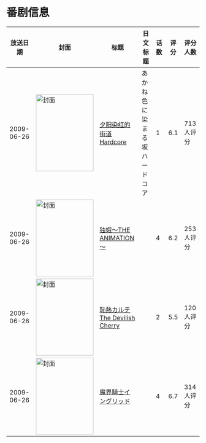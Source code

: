 # 番剧信息

|放送日期|封面|标题|日文标题|话数|评分|评分人数|
|---|---|---|---|---|---|---|
|2009-06-26|<img src="https://lain.bgm.tv/pic/cover/c/52/d2/1932_3xizJ.jpg" alt="封面" style="width:150px;height:200px;object-fit:cover;">|[夕阳染红的街道 Hardcore](https://bangumi.tv/subject/1932)|あかね色に染まる坂 ハードコア|1|6.1|713人评分|
|2009-06-26|<img src="https://bangumi.tv/img/no_icon_subject.png" alt="封面" style="width:150px;height:200px;object-fit:cover;">|[独蛾～THE ANIMATION～](https://bangumi.tv/subject/49532)||4|6.2|253人评分|
|2009-06-26|<img src="https://bangumi.tv/img/no_icon_subject.png" alt="封面" style="width:150px;height:200px;object-fit:cover;">|[恥熱カルテ The Devilish Cherry](https://bangumi.tv/subject/62478)||2|5.5|120人评分|
|2009-06-26|<img src="https://bangumi.tv/img/no_icon_subject.png" alt="封面" style="width:150px;height:200px;object-fit:cover;">|[魔界騎士イングリッド](https://bangumi.tv/subject/70297)||4|6.7|314人评分|
